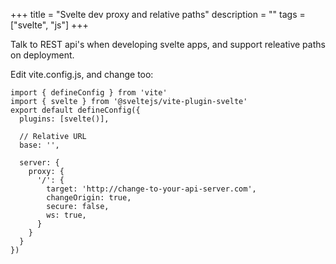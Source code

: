 +++
title = "Svelte dev proxy and relative paths"
description = ""
tags = ["svelte", "js"]
+++

Talk to REST api's when developing svelte apps, and support releative paths on deployment.

<!--more-->

Edit vite.config.js, and change too:

```
import { defineConfig } from 'vite'
import { svelte } from '@sveltejs/vite-plugin-svelte'
export default defineConfig({
  plugins: [svelte()],

  // Relative URL
  base: '',

  server: {
    proxy: {
      '/': {
        target: 'http://change-to-your-api-server.com',
        changeOrigin: true,
        secure: false,
        ws: true,
      }
    }
  }
})
```